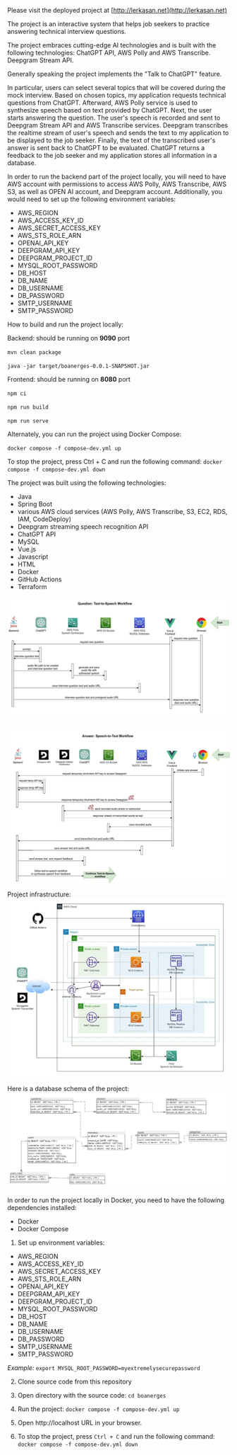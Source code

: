 Please visit the deployed project at [http://lerkasan.net](http://lerkasan.net)

The project is an interactive system that helps job seekers to practice answering technical interview questions.

The project embraces cutting-edge AI technologies and is built with the following technologies:
ChatGPT API, AWS Polly and AWS Transcribe. Deepgram Stream API.

Generally speaking the project implements the "Talk to ChatGPT" feature.

In particular, users can select several topics that will be covered during the mock interview.
Based on chosen topics, my application requests technical questions from ChatGPT. Afterward, AWS Polly service is used to synthesize speech based on text provided by ChatGPT.
Next, the user starts answering the question. The user's speech is recorded and sent to Deepgram Stream API and AWS Transcribe services. 
Deepgram transcribes the realtime stream of user's speech and sends the text to my application to be displayed to the job seeker.
Finally, the text of the transcribed user's answer is sent back to ChatGPT to be evaluated. ChatGPT returns a feedback to the job seeker and my application stores all information in a database.

In order to run the backend part of the project locally, you will need to have AWS account with permissions to access AWS Polly, AWS Transcribe, AWS S3, as well as OPEN AI account, and Deepgram account.
Additionally, you would need to set up the following environment variables:
- AWS_REGION
- AWS_ACCESS_KEY_ID
- AWS_SECRET_ACCESS_KEY
- AWS_STS_ROLE_ARN
- OPENAI_API_KEY
- DEEPGRAM_API_KEY
- DEEPGRAM_PROJECT_ID
- MYSQL_ROOT_PASSWORD
- DB_HOST
- DB_NAME
- DB_USERNAME
- DB_PASSWORD
- SMTP_USERNAME
- SMTP_PASSWORD

How to build and run the project locally:

Backend: should be running on **9090** port

`mvn clean package`

`java -jar target/boanerges-0.0.1-SNAPSHOT.jar`


Frontend: should be running on **8080** port

`npm ci`

`npm run build`

`npm run serve`

Alternately, you can run the project using Docker Compose:

`docker compose -f compose-dev.yml up`

To stop the project, press Ctrl + C and run the following command: `docker compose -f compose-dev.yml down`


The project was built using the following technologies:
- Java
- Spring Boot
- various AWS cloud services (AWS Polly, AWS Transcribe, S3, EC2, RDS, IAM, CodeDeploy)
- Deepgram streaming speech recognition API
- ChatGPT API
- MySQL
- Vue.js
- Javascript
- HTML
- Docker
- GitHub Actions
- Terraform

![text2speech.jpg](img%2Ftext2speech.jpg)

![speech2text.jpg](img%2Fspeech2text.jpg)

Project infrastructure:
![infrastructure _final.jpg](img%2Finfrastructure%20_final.jpg)

Here is a database schema of the project:
![database_schema.png](database_schema.png)

In order to run the project locally in Docker, you need to have the following dependencies installed:
- Docker
- Docker Compose

1. Set up environment variables:
- AWS_REGION
- AWS_ACCESS_KEY_ID
- AWS_SECRET_ACCESS_KEY
- AWS_STS_ROLE_ARN
- OPENAI_API_KEY
- DEEPGRAM_API_KEY
- DEEPGRAM_PROJECT_ID
- MYSQL_ROOT_PASSWORD
- DB_HOST
- DB_NAME
- DB_USERNAME
- DB_PASSWORD
- SMTP_USERNAME
- SMTP_PASSWORD
   
_Example:_
`export MYSQL_ROOT_PASSWORD=myextremelysecurepassword`


2. Clone source code from this repository


3. Open directory with the source code:
`cd boanerges`


4. Run the project: `docker compose -f compose-dev.yml up`


5. Open http://localhost URL in your browser.


6. To stop the project, press `Ctrl + C` and run the following command: `docker compose -f compose-dev.yml down`
